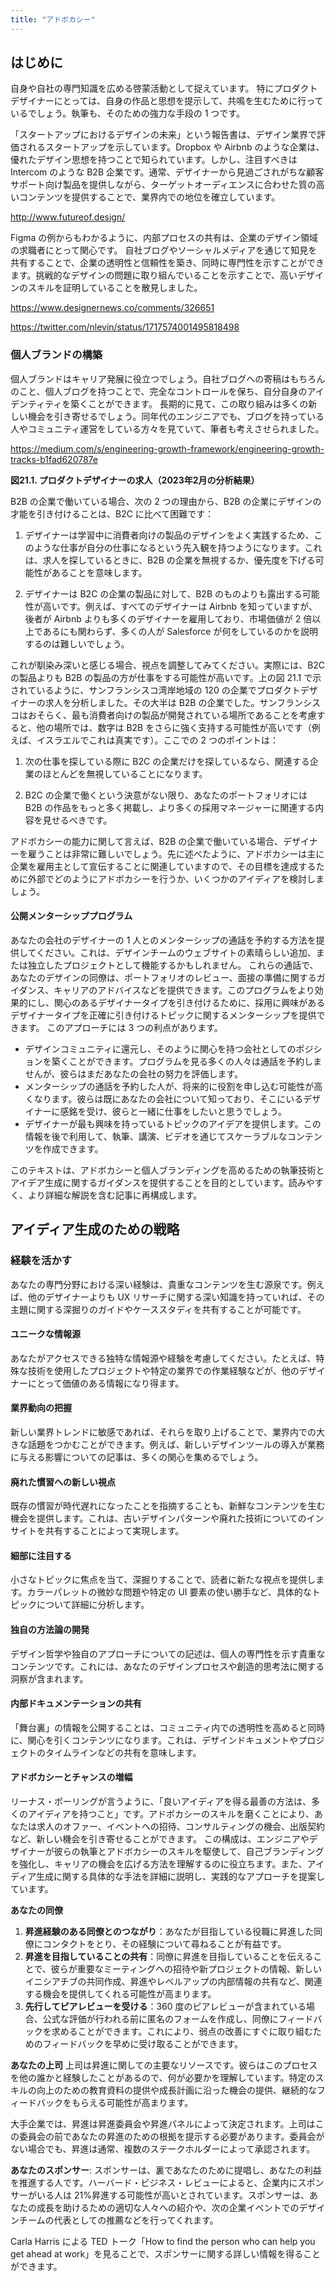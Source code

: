 ```yaml
---
title: "アドボカシー"
---
```

## はじめに 
自身や自社の専門知識を広める啓蒙活動として捉えています。
特にプロダクトデザイナーにとっては、自身の作品と思想を提示して、共鳴を生むために行っているでしょう。執筆も、そのための強力な手段の 1 つです。

「スタートアップにおけるデザインの未来」という報告書は、デザイン業界で評価されるスタートアップを示しています。Dropbox や Airbnb のような企業は、優れたデザイン思想を持つことで知られています。しかし、注目すべきは Intercom のような B2B 企業です。通常、デザイナーから見過ごされがちな顧客サポート向け製品を提供しながら、ターゲットオーディエンスに合わせた質の高いコンテンツを提供することで、業界内での地位を確立しています。

http://www.futureof.design/

Figma の例からもわかるように、内部プロセスの共有は、企業のデザイン領域の求職者にとって関心です。
自社ブログやソーシャルメディアを通じて知見を共有することで、企業の透明性と信頼性を築き、同時に専門性を示すことができます。挑戦的なデザインの問題に取り組んでいることを示すことで、高いデザインのスキルを証明していることを散見しました。

https://www.designernews.co/comments/326651

https://twitter.com/nlevin/status/1717574001495818498

### 個人ブランドの構築
個人ブランドはキャリア発展に役立つでしょう。自社ブログへの寄稿はもちろんのこと、個人ブログを持つことで、完全なコントロールを保ち、自分自身のアイデンティティを築くことができます。
長期的に見て、この取り組みは多くの新しい機会を引き寄せるでしょう。同年代のエンジニアでも、ブログを持っている人やコミュニティ運営をしている方々を見ていて、筆者も考えさせられました。

https://medium.com/s/engineering-growth-framework/engineering-growth-tracks-b1fad620787e

**図21.1. プロダクトデザイナーの求人（2023年2月の分析結果）**

B2B の企業で働いている場合、次の 2 つの理由から、B2B の企業にデザインの才能を引き付けることは、B2C に比べて困難です：

1. デザイナーは学習中に消費者向けの製品のデザインをよく実践するため、このような仕事が自分の仕事になるという先入観を持つようになります。これは、求人を探しているときに、B2B の企業を無視するか、優先度を下げる可能性があることを意味します。

2. デザイナーは B2C の企業の製品に対して、B2B のものよりも露出する可能性が高いです。例えば、すべてのデザイナーは Airbnb を知っていますが、後者が Airbnb よりも多くのデザイナーを雇用しており、市場価値が 2 倍以上であるにも関わらず、多くの人が Salesforce が何をしているのかを説明するのは難しいでしょう。

これが馴染み深いと感じる場合、視点を調整してみてください。実際には、B2C の製品よりも B2B の製品の方が仕事をする可能性が高いです。上の図 21.1 で示されているように、サンフランシスコ湾岸地域の 120 の企業でプロダクトデザイナーの求人を分析しました。その大半は B2B の企業でした。サンフランシスコはおそらく、最も消費者向けの製品が開発されている場所であることを考慮すると、他の場所では、数字は B2B をさらに強く支持する可能性が高いです（例えば、イスラエルでこれは真実です）。ここでの 2 つのポイントは：

1. 次の仕事を探している際に B2C の企業だけを探しているなら、関連する企業のほとんどを無視していることになります。

2. B2C の企業で働くという決意がない限り、あなたのポートフォリオには B2B の作品をもっと多く掲載し、より多くの採用マネージャーに関連する内容を見せるべきです。

アドボカシーの能力に関して言えば、B2B の企業で働いている場合、デザイナーを雇うことは非常に難しいでしょう。先に述べたように、アドボカシーは主に企業を雇用主として宣伝することに関連していますので、その目標を達成するために外部でどのようにアドボカシーを行うか、いくつかのアイディアを検討しましょう。

#### 公開メンターシッププログラム
あなたの会社のデザイナーの 1 人とのメンターシップの通話を予約する方法を提供してください。これは、デザインチームのウェブサイトの素晴らしい追加、または独立したプロジェクトとして機能するかもしれません。
これらの通話で、あなたのデザインの同僚は、ポートフォリオのレビュー、面接の準備に関するガイダンス、キャリアのアドバイスなどを提供できます。このプログラムをより効果的にし、関心のあるデザイナータイプを引き付けるために、採用に興味があるデザイナータイプを正確に引き付けるトピックに関するメンターシップを提供できます。
このアプローチには 3 つの利点があります。
- デザインコミュニティに還元し、そのように関心を持つ会社としてのポジションを築くことができます。プログラムを見る多くの人々は通話を予約しませんが、彼らはまだあなたの会社の努力を評価します。
- メンターシップの通話を予約した人が、将来的に役割を申し込む可能性が高くなります。彼らは既にあなたの会社について知っており、そこにいるデザイナーに感銘を受け、彼らと一緒に仕事をしたいと思うでしょう。
- デザイナーが最も興味を持っているトピックのアイデアを提供します。この情報を後で利用して、執筆、講演、ビデオを通じてスケーラブルなコンテンツを作成できます。

このテキストは、アドボカシーと個人ブランディングを高めるための執筆技術とアイデア生成に関するガイダンスを提供することを目的としています。読みやすく、より詳細な解説を含む記事に再構成します。

## アイディア生成のための戦略
### 経験を活かす
あなたの専門分野における深い経験は、貴重なコンテンツを生む源泉です。例えば、他のデザイナーよりも UX リサーチに関する深い知識を持っていれば、その主題に関する深掘りのガイドやケーススタディを共有することが可能です。

#### ユニークな情報源
あなたがアクセスできる独特な情報源や経験を考慮してください。たとえば、特殊な技術を使用したプロジェクトや特定の業界での作業経験などが、他のデザイナーにとって価値のある情報になり得ます。

#### 業界動向の把握
新しい業界トレンドに敏感であれば、それらを取り上げることで、業界内での大きな話題をつかむことができます。例えば、新しいデザインツールの導入が業務に与える影響についての記事は、多くの関心を集めるでしょう。

#### 廃れた慣習への新しい視点
既存の慣習が時代遅れになったことを指摘することも、新鮮なコンテンツを生む機会を提供します。これは、古いデザインパターンや廃れた技術についてのインサイトを共有することによって実現します。

#### 細部に注目する
小さなトピックに焦点を当て、深掘りすることで、読者に新たな視点を提供します。カラーパレットの微妙な問題や特定の UI 要素の使い勝手など、具体的なトピックについて詳細に分析します。

#### 独自の方法論の開発
デザイン哲学や独自のアプローチについての記述は、個人の専門性を示す貴重なコンテンツです。これには、あなたのデザインプロセスや創造的思考法に関する洞察が含まれます。

#### 内部ドキュメンテーションの共有
「舞台裏」の情報を公開することは、コミュニティ内での透明性を高めると同時に、関心を引くコンテンツになります。これは、デザインドキュメントやプロジェクトのタイムラインなどの共有を意味します。

#### アドボカシーとチャンスの増幅
リーナス・ポーリングが言うように、「良いアイディアを得る最善の方法は、多くのアイディアを持つこと」です。アドボカシーのスキルを磨くことにより、あなたは求人のオファー、イベントへの招待、コンサルティングの機会、出版契約など、新しい機会を引き寄せることができます。
この構成は、エンジニアやデザイナーが彼らの執筆とアドボカシーのスキルを駆使して、自己ブランディングを強化し、キャリアの機会を広げる方法を理解するのに役立ちます。また、アイディア生成に関する具体的な手法を詳細に説明し、実践的なアプローチを提案しています。

**あなたの同僚**
1. **昇進経験のある同僚とのつながり**：あなたが目指している役職に昇進した同僚にコンタクトをとり、その経験について尋ねることが有益です。
2. **昇進を目指していることの共有**：同僚に昇進を目指していることを伝えることで、彼らが重要なミーティングへの招待や新プロジェクトの情報、新しいイニシアチブの共同作成、昇進やレベルアップの内部情報の共有など、関連する機会を提供してくれる可能性が高まります。
3. **先行してピアレビューを受ける**：360 度のピアレビューが含まれている場合、公式な評価が行われる前に匿名のフォームを作成し、同僚にフィードバックを求めることができます。これにより、弱点の改善にすぐに取り組むためのフィードバックを早めに受け取ることができます。

**あなたの上司**
上司は昇進に関しての主要なリソースです。彼らはこのプロセスを他の誰かと経験したことがあるので、何が必要かを理解しています。特定のスキルの向上のための教育資料の提供や成長計画に沿った機会の提供、継続的なフィードバックをもらえる可能性が高まります。

大手企業では、昇進は昇進委員会や昇進パネルによって決定されます。上司はこの委員会の前であなたの昇進のための根拠を提示する必要があります。委員会がない場合でも、昇進は通常、複数のステークホルダーによって承認されます。

**あなたのスポンサー**:
スポンサーは、裏であなたのために提唱し、あなたの利益を推進する人です。ハーバード・ビジネス・レビューによると、企業内にスポンサーがいる人は 21%昇進する可能性が高いとされています。スポンサーは、あなたの成長を助けるための適切な人々への紹介や、次の企業イベントでのデザインチームの代表としての推薦などを行ってくれます。

Carla Harris による TED トーク「How to find the person who can help you get ahead at work」を見ることで、スポンサーに関する詳しい情報を得ることができます。
